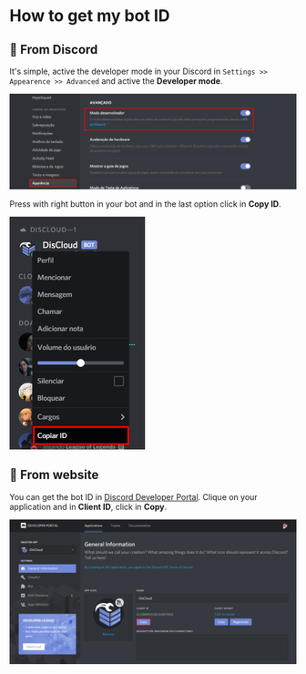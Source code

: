 # How to get my bot ID

## 💁 From Discord

It's simple, active the developer mode in your Discord in `Settings >> Appearence >> Advanced` and active the **Developer mode**.

![](../.gitbook/assets/image%20%2830%29.png)

Press with right button in your bot and in the last option click in **Copy ID**.

![](../.gitbook/assets/image.png)

## 💁 From website

You can get the bot ID in [Discord Developer Portal](https://discordapp.com/developers/applications/). Clique on your application and in **Client ID**, click in **Copy**.

![](../.gitbook/assets/image%20%2816%29.png)

